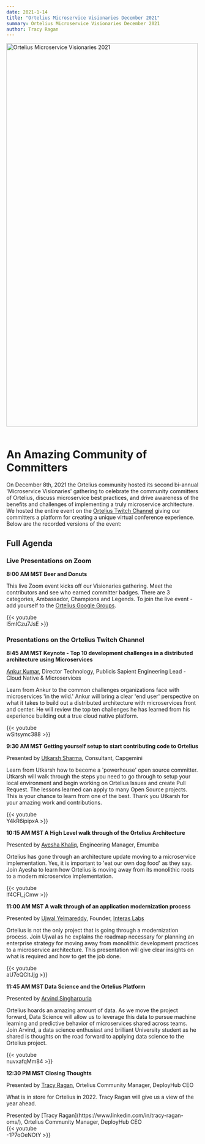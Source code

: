 ```yaml
---
date: 2021-1-14
title: "Ortelius Microservice Visionaries December 2021"
summary: Ortelius Microservice Visionaries December 2021
author: Tracy Ragan
---
```


<div class="col-center">
<img src="/images/Ortelius-Visionaries-2021.png" alt="Ortelius Microservice Visionaries 2021" height="1000px" width="500px" />
</div>
<br>

# An Amazing Community of Committers

On December 8th, 2021 the Ortelius community hosted its second bi-annual 'Microservice Visionaries' gathering to celebrate the community committers of Ortelius, discuss microservice best practices, and drive awareness of the benefits and challenges of implementing a truly microservice architecture. We hosted the entire event on the [Ortelius Twitch Channel](https://www.twitch.tv/orteliusos) giving our committers a platform for creating a unique virtual conference experience. Below are the recorded versions of the event:

## Full Agenda

### Live Presentations on Zoom
<p><strong>8:00 AM MST Beer and Donuts </strong></p>

This live Zoom event kicks off our Visionaries gathering. Meet the contributors and see who earned committer badges. There are 3 categories, Ambassador, Champions and Legends. To join the live event - add yourself to the [Ortelius Google Groups](https://groups.google.com/g/ortelius-dev).
<div style="width:30%">
{{< youtube I5mICzu7JsE >}}
</div>


### Presentations on the Ortelius Twitch Channel 


<p><strong> 8:45 AM MST Keynote - Top 10 development challenges in a distributed architecture using Microservices</strong></p>

[Ankur Kumar](https://www.linkedin.com/in/ankurkumarz/), Director Technology, Publicis Sapient Engineering Lead - Cloud Native & Microservices 

Learn from Ankur to the common challenges organizations face with microservices 'in the wild.' Ankur will bring a clear 'end user' perspective on what it takes to build out a distributed architecture with microservices front and center. He will review the top ten challenges he has learned from his experience building out a true cloud native platform. 

<div style="width:30%">
{{< youtube wSitsymc388 >}}
</div>


<p><strong> 9:30 AM MST Getting yourself setup to start contributing code to Ortelius
</strong>

Presented by [Utkarsh Sharma](https://www.linkedin.com/in/utkarsh-sharma-53362836/), Consultant, Capgemini 

Learn from Utkarsh how to become a 'powerhouse' open source committer. Utkarsh will walk through the steps you need to go through to setup your local environment and begin working on Ortelius Issues and create Pull Request. The lessons learned can apply to many Open Source projects. This is your chance to learn from one of the best. Thank you Utkarsh for your amazing work and contributions. 

<div style="width:30%">
{{< youtube Y4kR6ipipxA >}}
</div> 

<p><strong> 10:15 AM MST A High Level walk through of the Ortelius Architecture </strong> 

Presented by [Ayesha Khaliq](https://www.linkedin.com/in/ayesha-khaliq-rana/), Engineering Manager, Emumba

Ortelius has gone through an architecture update moving to a microservice implementation. Yes, it is important to 'eat our own dog food' as they say. Join Ayesha to learn how Ortelius is moving away from its monolithic roots to a modern microservice implementation. </p>
<div style="width:30%">
{{< youtube lf4CFl_jCmw >}}
</div> 

<p><strong> 11:00 AM MST A walk through of an application modernization process </strong>

Presented by [Ujwal Yelmareddy](https://www.linkedin.com/in/ujwal-reddy-y/), Founder, [Interas Labs](https://www.interaslabs.com/)

Ortelius is not the only project that is going through a modernization process. Join Ujwal as he explains the roadmap necessary for planning an enterprise strategy for moving away from monolithic development practices to a microservice architecture. This presentation will give clear insights on what is required and how to get the job done. </p>
<div style="width:30%">
{{< youtube aU7eQCltJjg >}}
</div> 

<p><strong> 11:45 AM MST Data Science and the Ortelius Platform </strong>

Presented by [Arvind Singharpuria](https://www.linkedin.com/in/arvind-singharpuria-a88686202/) 

<p>Ortelius hoards an amazing amount of data. As we move the project forward, Data Science will allow us to leverage this data to pursue machine learning and predictive behavior of microservices shared across teams. Join Arvind, a data science enthusiast and brilliant University student as he shared is thoughts on the road forward to applying data science to the Ortelius project. </p>

<div style="width:30%">
{{< youtube nuvxafqMm84 >}}
</div>
</p><strong> 12:30 PM MST Closing Thoughts </strong>

Presented by [Tracy Ragan](https://www.linkedin.com/in/tracy-ragan-oms/), Ortelius Community Manager, DeployHub CEO

<p>What is in store for Ortelius in 2022. Tracy Ragan will give us a view of the year ahead. </p>Presented by [Tracy Ragan](https://www.linkedin.com/in/tracy-ragan-oms/), Ortelius Community Manager, DeployHub CEO

<div style="width:30%">
{{< youtube -1P7oOeNOtY >}}
</div>




